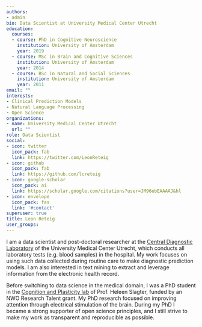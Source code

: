 ```yaml
---
authors:
- admin
bio: Data Scientist at University Medical Center Utrecht
education:
  courses:
  - course: PhD in Cognitive Neuroscience
    institution: University of Amsterdam
    year: 2019
  - course: MSc in Brain and Cognitive Sciences
    institution: University of Amsterdam
    year: 2014
  - course: BSc in Natural and Social Sciences
    institution: University of Amsterdam
    year: 2011
email: ""
interests:
- Clinical Prediction Models
- Natural Language Processing
- Open Science
organizations:
- name: University Medical Center Utrecht
  url: ""
role: Data Scientist
social:
- icon: twitter
  icon_pack: fab
  link: https://twitter.com/LeonReteig
- icon: github
  icon_pack: fab
  link: https://github.com/lcreteig
- icon: google-scholar
  icon_pack: ai
  link: https://scholar.google.com/citations?user=JM96ebEAAAAJ&hl
- icon: envelope
  icon_pack: fas
  link: '#contact'
superuser: true
title: Leon Reteig
user_groups:
---
```


I am a data scientist and post-doctoral researcher at the [Central Diagnostic Laboratory](https://www.umcutrecht.nl/nl/ziekenhuis/centraal-diagnostisch-laboratorium) of the University Medical Center Utrecht, which conducts all laboratory tests (e.g. blood samples) in the hospital. My work focuses on using such data collected during routine care to make diagnostic prediction models. I am also interested in text mining to extract and leverage information from the electronic health record.

Before switching to data science in the medical domain, I was a PhD student in the [Cognition and Plasticity lab](https://www.heleenslagter.com/) of Prof. Heleen Slagter, funded by an NWO Research Talent grant. My PhD research focused on improving  attention through electrical stimulation of the brain. During my PhD I became a strong supporter of open science principles, and I still strive to make my work as transparent and reproducible as possible.
